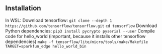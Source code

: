 ## Installation
In WSL:
Download tensorflow:
`git clone --depth 1 https://github.com/tensorflow/tensorflow.git`
`cd tensorflow`
Download Python dependencies:
`pip3 install pycrypto pyserial --user`
Compile code for hello_world (important, because it installs other tensorflow dependencies)
`make -f tensorflow/lite/micro/tools/make/Makefile TARGET=sparkfun_edge hello_world_bin`